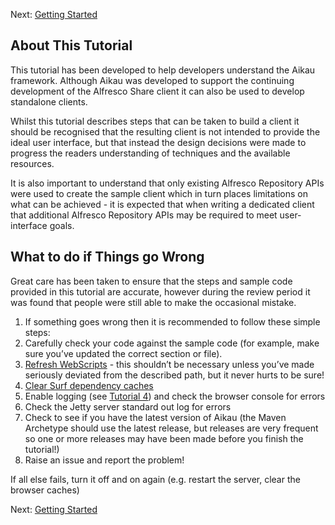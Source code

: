 Next: [Getting Started](./Tutorial1.md)

## About This Tutorial
This tutorial has been developed to help developers understand the Aikau framework. Although Aikau was developed to support the continuing development of the Alfresco Share client it can also be used to develop standalone clients. 

Whilst this tutorial describes steps that can be taken to build a client it should be recognised that the resulting client is not intended to provide the ideal user interface, but that instead the design decisions were made to progress the readers understanding of techniques and the available resources. 

It is also important to understand that only existing Alfresco Repository APIs were used to create the sample client which in turn places limitations on what can be achieved - it is expected that when writing a dedicated client that additional Alfresco Repository APIs may be required to meet user-interface goals. 

## What to do if Things go Wrong
Great care has been taken to ensure that the steps and sample code provided in this tutorial are accurate, however during the review period it was found that people were still able to make the occasional mistake.

1. If something goes wrong then it is recommended to follow these simple steps:
2. Carefully check your code against the sample code (for example, make sure you’ve updated the correct section or file).
3. [Refresh WebScripts](./RefreshingWebScripts.md) - this shouldn’t be necessary unless you’ve made seriously deviated from the described path, but it never hurts to be sure!
4. [Clear Surf dependency caches](./ClearingDependencyCaches.md)
5. Enable logging (see [Tutorial 4](./Tutorial4.md)) and check the browser console for errors
6. Check the Jetty server standard out log for errors
7. Check to see if you have the latest version of Aikau (the Maven Archetype should use the latest release, but releases are very frequent so one or more releases may have been made before you finish the tutorial!)
8. Raise an issue and report the problem!

If all else fails, turn it off and on again (e.g. restart the server, clear the browser caches)

Next: [Getting Started](./Tutorial1.md)
